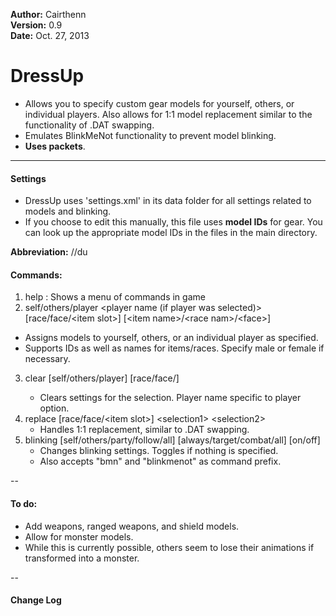 **Author:**  Cairthenn<br>
**Version:**  0.9<br>
**Date:** Oct. 27, 2013<br>

# DressUp #

* Allows you to specify custom gear models for yourself, others, or individual players. Also allows for 1:1 model replacement similar to the functionality of .DAT swapping.
* Emulates BlinkMeNot functionality to prevent model blinking.
* **Uses packets**.

----

#### Settings ####

* DressUp uses 'settings.xml' in its data folder for all settings related to models and blinking.
* If you choose to edit this manually, this file uses **model IDs** for gear. You can look up the appropriate model IDs in the files in the main directory.

**Abbreviation:** //du

#### Commands: ####
1. help : Shows a menu of commands in game
2. self/others/player &lt;player name (if player was selected)&gt; [race/face/&lt;item slot&gt;] [&lt;item name&gt;/&lt;race nam&gt;/&lt;face&gt;]
  - Assigns models to yourself, others, or an individual player as specified.
  - Supports IDs as well as names for items/races. Specify male or female if necessary.
3. clear [self/others/player] <player name> [race/face/<item slot>]
	- Clears settings for the selection. Player name specific to player option.
4. replace [race/face/&lt;item slot&gt;] &lt;selection1&gt; &lt;selection2&gt;
	- Handles 1:1 replacement, similar to .DAT swapping. 
5. blinking [self/others/party/follow/all] [always/target/combat/all] [on/off]
	- Changes blinking settings. Toggles if nothing is specified.
	- Also accepts "bmn" and "blinkmenot" as command prefix.
	
--

#### To do: ####
* Add weapons, ranged weapons, and shield models.
* Allow for monster models.
 * While this is currently possible, others seem to lose their animations if transformed into a monster. 
 
--

#### Change Log ####